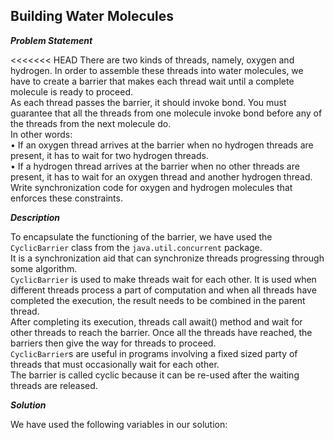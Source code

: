 ## Building Water Molecules

**_Problem Statement_**

<<<<<<< HEAD
There are two kinds of threads, namely, oxygen and hydrogen.
In order to assemble these threads into water molecules, we have to create a barrier that makes each thread wait until 
a complete molecule is ready to proceed. <br>
As each thread passes the barrier, it should invoke bond. You must guarantee that all the threads from one molecule 
invoke bond before any of the threads from the next molecule do.<br>
In other words: <br>
• If an oxygen thread arrives at the barrier when no hydrogen threads are present, it has to wait for two hydrogen 
threads.<br>
• If a hydrogen thread arrives at the barrier when no other threads are present, it has to wait for an oxygen thread 
and another hydrogen thread.<br>
Write synchronization code for oxygen and hydrogen molecules that enforces these constraints.

**_Description_**

To encapsulate the functioning of the barrier, we have used the `CyclicBarrier` class from the `java.util.concurrent` 
package. <br>
It is a synchronization aid that can synchronize threads progressing through some algorithm. <br>
`CyclicBarrier` is used to make threads wait for each other. 
It is used when different threads process a part of computation and when all threads have completed the execution, the 
result needs to be combined in the parent thread. <br>
After completing its execution, threads call await() method and wait for other threads to reach the barrier. 
Once all the threads have reached, the barriers then give the way for threads to proceed. <br>
 `CyclicBarrier`s are useful in programs involving a fixed sized party of threads that must occasionally wait for each 
 other.<br> The barrier is called cyclic because it can be re-used after the waiting threads are released. <br>

**_Solution_**

We have used the following variables in our solution:
